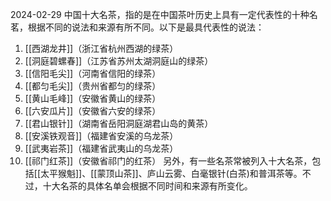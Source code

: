 2024-02-29
中国十大名茶，指的是在中国茶叶历史上具有一定代表性的十种名茗，根据不同的说法和来源有所不同。以下是最具代表性的说法：
1. [[西湖龙井]]（浙江省杭州西湖的绿茶）
2. [[洞庭碧螺春]]（江苏省苏州太湖洞庭山的绿茶）
3. [[信阳毛尖]]（河南省信阳的绿茶）
4. [[都匀毛尖]]（贵州省都匀的绿茶）
5. [[黄山毛峰]]（安徽省黄山的绿茶）
6. [[六安瓜片]]（安徽省六安的绿茶）
7. [[君山银针]]（湖南省岳阳洞庭湖君山岛的黄茶）
8. [[安溪铁观音]]（福建省安溪的乌龙茶）
9. [[武夷岩茶]]（福建省武夷山的乌龙茶）
10. [[祁门红茶]]（安徽省祁门的红茶）
另外，有一些名茶常被列入十大名茶，包括[[太平猴魁]]、[[蒙顶山茶]]、庐山云雾、白毫银针(白茶)和普洱茶等。不过，十大名茶的具体名单会根据不同时间和来源有所变化。
